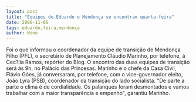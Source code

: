 ```yaml
---
layout: post
title: "Equipes de Eduardo e Mendonça se encontram quarta-feira"
date: 2006-11-06
tags: eduardo,feira,mendonça
author: None
---
```

Foi o que informou o coordenador da equipe de transição de Mendonça Filho (PFL), o secretário de Planejamento Cláudio Marinho, por telefone, à Cec?lia Ramos, repórter do Blog.
O encontro das duas equipes de transição será às 9h, no Palácio das Princesas. 
Marinho e o chefe da Casa Civil, Flávio Góes, já conversaram, por telefone, com&nbsp;o vice-governador eleito, João Lyra (PSB), coordenador da transição do lado socialista.
\"De parte a parte o clima é de cordialidade. Os palanques foram desmontados e vamos trabalhar com a maior transparência e empenho\",&nbsp;garantiu Marinho. 
